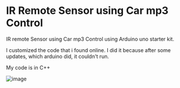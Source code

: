 # IR Remote Sensor using Car mp3 Control
IR remote Sensor using Car mp3 Control using Arduino uno starter kit. 

I customized the code that i found online. I did it because after some updates, which arduino did, it couldn't run. 

My code is in C++

![image](https://user-images.githubusercontent.com/95449708/153501235-a08909ff-0a02-475a-adf2-bfd1abf431e8.png)
